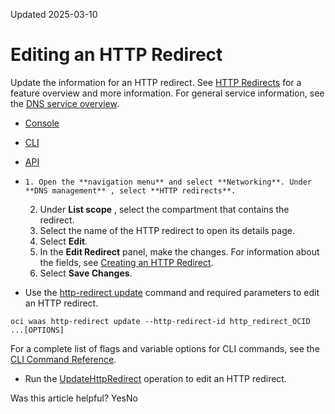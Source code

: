Updated 2025-03-10
# Editing an HTTP Redirect
Update the information for an HTTP redirect.
See [HTTP Redirects](https://docs.oracle.com/iaas/Content/DNS/Tasks/httpredirect.htm) for a feature overview and more information.
For general service information, see the [DNS service overview](https://docs.oracle.com/en-us/iaas/Content/DNS/Concepts/dnszonemanagement.htm#overview "The DNS service helps you create and manage DNS zones.").
  * [Console](https://docs.oracle.com/en-us/iaas/Content/DNS/Tasks/http-redirect-edit.htm)
  * [CLI](https://docs.oracle.com/en-us/iaas/Content/DNS/Tasks/http-redirect-edit.htm)
  * [API](https://docs.oracle.com/en-us/iaas/Content/DNS/Tasks/http-redirect-edit.htm)


  *     1. Open the **navigation menu** and select **Networking**. Under **DNS management** , select **HTTP redirects**.
    2. Under **List scope** , select the compartment that contains the redirect.
    3. Select the name of the HTTP redirect to open its details page.
    4. Select **Edit**.
    5. In the **Edit Redirect** panel, make the changes. 
For information about the fields, see [Creating an HTTP Redirect](https://docs.oracle.com/en-us/iaas/Content/DNS/Tasks/http-redirect-create.htm#top "Create an HTTP redirect that lets you redirect HTTP traffic to another URL."). 
    6. Select **Save Changes**.
  * Use the [http-redirect update](https://docs.oracle.com/iaas/tools/oci-cli/latest/oci_cli_docs/cmdref/waas/http-redirect/update.html) command and required parameters to edit an HTTP redirect.
```
oci waas http-redirect update --http-redirect-id http_redirect_OCID ...[OPTIONS]
```

For a complete list of flags and variable options for CLI commands, see the [CLI Command Reference](https://docs.oracle.com/iaas/tools/oci-cli/latest).
  * Run the [UpdateHttpRedirect](https://docs.oracle.com/iaas/api/#/en/waas/latest/HttpRedirect/UpdateHttpRedirect) operation to edit an HTTP redirect.


Was this article helpful?
YesNo

